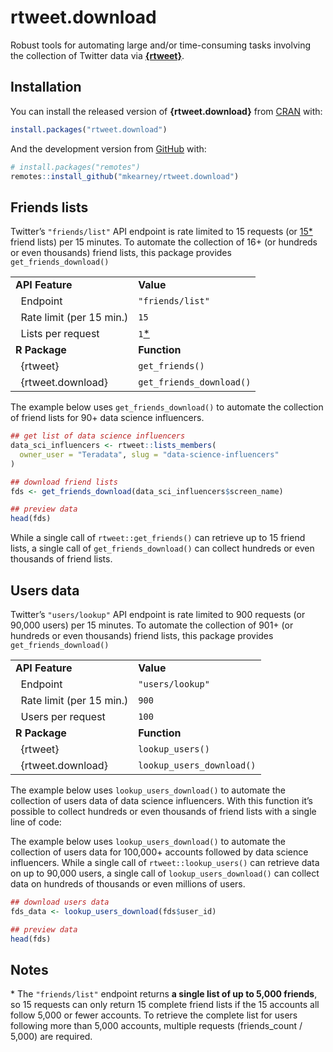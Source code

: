 
<!-- README.md is generated from README.Rmd. Please edit that file -->

# rtweet.download

<!-- badges: start -->

<!-- badges: end -->

Robust tools for automating large and/or time-consuming tasks involving
the collection of Twitter data via [**{rtweet}**](https://rtweet.info).

## Installation

You can install the released version of **{rtweet.download}** from
[CRAN](https://CRAN.R-project.org) with:

``` r
install.packages("rtweet.download")
```

And the development version from [GitHub](https://github.com/) with:

``` r
# install.packages("remotes")
remotes::install_github("mkearney/rtweet.download")
```

## Friends lists

Twitter’s `"friends/list"` API endpoint is rate limited to 15 requests
(or [15\*](#notes) friend lists) per 15 minutes. To automate the
collection of 16+ (or hundreds or even thousands) friend lists, this
package provides `get_friends_download()`

|                                         |                          |
| --------------------------------------- | ------------------------ |
| **API Feature**                         | **Value**                |
| <span> </span> Endpoint                 | `"friends/list"`         |
| <span> </span> Rate limit (per 15 min.) | `15`                     |
| <span> </span> Lists per request        | `1`[\*](#notes)          |
| **R Package**                           | **Function**             |
| <span> </span> {rtweet}                 | `get_friends()`          |
| <span> </span> {rtweet.download}        | `get_friends_download()` |

The example below uses `get_friends_download()` to automate the
collection of friend lists for 90+ data science influencers.

``` r
## get list of data science influencers
data_sci_influencers <- rtweet::lists_members(
  owner_user = "Teradata", slug = "data-science-influencers"
)

## download friend lists
fds <- get_friends_download(data_sci_influencers$screen_name)

## preview data
head(fds)
```

While a single call of `rtweet::get_friends()` can retrieve up to 15
friend lists, a single call of `get_friends_download()` can collect
hundreds or even thousands of friend lists.

## Users data

Twitter’s `"users/lookup"` API endpoint is rate limited to 900 requests
(or 90,000 users) per 15 minutes. To automate the collection of 901+ (or
hundreds or even thousands) friend lists, this package provides
`get_friends_download()`

|                                         |                           |
| --------------------------------------- | ------------------------- |
| **API Feature**                         | **Value**                 |
| <span> </span> Endpoint                 | `"users/lookup"`          |
| <span> </span> Rate limit (per 15 min.) | `900`                     |
| <span> </span> Users per request        | `100`                     |
| **R Package**                           | **Function**              |
| <span> </span> {rtweet}                 | `lookup_users()`          |
| <span> </span> {rtweet.download}        | `lookup_users_download()` |

The example below uses `lookup_users_download()` to automate the
collection of users data of data science influencers. With this function
it’s possible to collect hundreds or even thousands of friend lists with
a single line of code:

The example below uses `lookup_users_download()` to automate the
collection of users data for 100,000+ accounts followed by data science
influencers. While a single call of `rtweet::lookup_users()` can
retrieve data on up to 90,000 users, a single call of
`lookup_users_download()` can collect data on hundreds of thousands or
even millions of users.

``` r
## download users data
fds_data <- lookup_users_download(fds$user_id)

## preview data
head(fds)
```

## Notes

\* The `"friends/list"` endpoint returns **a single list of up to 5,000
friends**, so 15 requests can only return 15 complete friend lists if
the 15 accounts all follow 5,000 or fewer accounts. To retrieve the
complete list for users following more than 5,000 accounts, multiple
requests (friends\_count / 5,000) are required.
